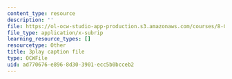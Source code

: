 ```yaml
---
content_type: resource
description: ''
file: https://ol-ocw-studio-app-production.s3.amazonaws.com/courses/8-01sc-classical-mechanics-fall-2016/ad770676e8968d303901ecc5b0bcceb2_l062G7RC8-o.srt
file_type: application/x-subrip
learning_resource_types: []
resourcetype: Other
title: 3play caption file
type: OCWFile
uid: ad770676-e896-8d30-3901-ecc5b0bcceb2
---
```

